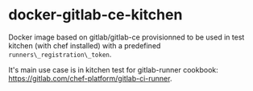 # docker-gitlab-ce-kitchen

Docker image based on gitlab/gitlab-ce provisionned to be used in test kitchen
(with chef installed) with a predefined `runners\_registration\_token`.

It's main use case is in kitchen test for gitlab-runner cookbook:
https://gitlab.com/chef-platform/gitlab-ci-runner.
